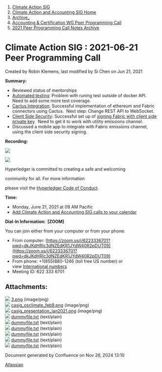 1. [Climate Action SIG](index.html)
2. [Climate Action and Accounting SIG Home](Climate-Action-and-Accounting-SIG-Home_19005445.html)
3. [Archive\_](Archive__19006062.html)
4. [Accounting &amp; Certification WG Peer Programming Call](19006574.html)
5. [2021 Peer Programming Call Notes Archive](2021-Peer-Programming-Call-Notes-Archive_19006679.html)

# Climate Action SIG : 2021-06-21 Peer Programming Call

Created by Robin Klemens, last modified by Si Chen on Jun 21, 2021

**Summary:**

- Reviewed status of mentorships
- [Automated testing](https://lf-hyperledger.atlassian.net/wiki/spaces/INTERN/pages/21957238/Project+Plan+-+Automated+Testing+for+Climate+Emissions+Ledger): Problem with runing test outside of docker API.  Need to add some more test coverage.
- [Cactus Integration](https://lf-hyperledger.atlassian.net/wiki/spaces/INTERN/pages/21957149/Project+Plan+-+Blockchain+Integration+for+Climate+Emissions+Data+with+Fabric+and+Cactus): Successful implementation of ethereum and Fabric connectors using Cactus.  Next step: Change REST API to WebSocket.
- [Client Side Security](https://lf-hyperledger.atlassian.net/wiki/spaces/INTERN/pages/21954756/Project+Plan+-+Implement+Client+Side+Security+for+Climate+SIG+Fabric+Application): Successful set up of [signing Fabric with client side private key](https://github.com/hyperledger-labs/blockchain-carbon-accounting/issues/11).  Need to get it to work with utility emissions channel.
- Discussed a mobile app to integrate with Fabric emissions channel, using the client side security signing.

**Recording:**

![](https://wiki.hyperledger.org/download/attachments/29034696/Antitrustnotice.png?version=1&modificationDate=1581695654000&api=v2)

![](https://wiki.hyperledger.org/download/attachments/2392771/welcome.png?version=2&modificationDate=1572450107000&api=v2)

Hyperledger is committed to creating a safe and welcoming

community for all. For more information

please visit the [Hyperledger Code of Conduct](https://lf-hyperledger.atlassian.net/wiki/spaces/HYP/pages/19595281/Hyperledger+Code+of+Conduct).

**Time:**

- Monday, June 21, 2021 at 09 AM Pacific
- [Add Climate Action and Accounting SIG calls to your calendar](https://lists.hyperledger.org/g/climate-sig/ics/invite.ics?repeatid=31581)

**Dial-In Information:  \[ZOOM]**

You can join either from your computer or from your phone:

- From computer: [https://zoom.us/j/6223336701?pwd=dkJKdHRlc3dNZEdKR1JYdW40R2pDUT09](https://zoom.us/j/6223336701?pwd=dkJKdHRlc3dNZEdKR1JYdW40R2pDUT09)
- From phone: +1(855)880-1246 (toll free US number) or view [International numbers](https://zoom.us/u/bAaJoyznp)
- Meeting ID: 622 333 6701

## Attachments:

![](images/icons/bullet_blue.gif) [3.png](attachments/19007758/19007762.png) (image/png)  
![](images/icons/bullet_blue.gif) [casig\_osclimate\_feb9.png](attachments/19007758/19007764.png) (image/png)  
![](images/icons/bullet_blue.gif) [casig\_presentation\_jan2021.png](attachments/19007758/19007765.png) (image/png)  
![](images/icons/bullet_blue.gif) [dummyfile.txt](attachments/19007758/19007760.txt) (text/plain)  
![](images/icons/bullet_blue.gif) [dummyfile.txt](attachments/19007758/19007761.txt) (text/plain)  
![](images/icons/bullet_blue.gif) [dummyfile.txt](attachments/19007758/19007763.txt) (text/plain)  
![](images/icons/bullet_blue.gif) [dummyfile.txt](attachments/19007758/19007766.txt) (text/plain)  
![](images/icons/bullet_blue.gif) [dummyfile.txt](attachments/19007758/19007767.txt) (text/plain)  
![](images/icons/bullet_blue.gif) [dummyfile.txt](attachments/19007758/19007759.txt) (text/plain)

Document generated by Confluence on Nov 26, 2024 13:10

[Atlassian](http://www.atlassian.com/)
